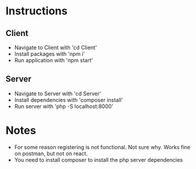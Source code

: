 # Instructions
## Client
- Navigate to Client with 'cd Client'
- Install packages with 'npm i'
- Run application with 'npm start'

## Server
- Navigate to Server with 'cd Server'
- Install dependencies with 'composer install'
- Run server with 'php -S localhost:8000'

# Notes
- For some reason registering is not functional. Not sure why. Works fine on postman, but not on react.
- You need to install composer to install the php server dependencies

